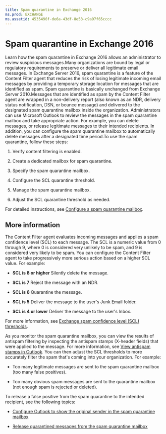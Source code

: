 ```yaml
---
title: Spam quarantine in Exchange 2016
ms.prod: EXCHANGE
ms.assetid: 4535496f-de6a-43df-8e53-c9a97f65cccc
---
```



# Spam quarantine in Exchange 2016
Learn how the spam quarantine in Exchange 2016 allows an administrator to review suspicious messages.Many organizations are bound by legal or regulatory requirements to preserve or deliver all legitimate email messages. In Exchange Server 2016, spam quarantine is a feature of the Content Filter agent that reduces the risk of losing legitimate incoming email messages by providing a temporary storage location for messages that are identified as spam. Spam quarantine is basically unchanged from Exchange Server 2010.Messages that are identified as spam by the Content Filter agent are wrapped in a non-delivery report (also known as an NDR, delivery status notification, DSN, or bounce message) and delivered to the designated spam quarantine mailbox inside the organization. Administrators can use Microsoft Outlook to review the messages in the spam quarantine mailbox and take appropriate action. For example, you can delete messages, or release legitimate messages to their intended recipients. In addition, you can configure the spam quarantine mailbox to automatically delete messages after a designated time period.To use the spam quarantine, follow these steps:
1. Verify content filtering is enabled.
    
  
2. Create a dedicated mailbox for spam quarantine.
    
  
3. Specify the spam quarantine mailbox.
    
  
4. Configure the SCL quarantine threshold.
    
  
5. Manage the spam quarantine mailbox.
    
  
6. Adjust the SCL quarantine threshold as needed.
    
  
For detailed instructions, see  [Configure a spam quarantine mailbox](configure-a-spam-quarantine-mailbox.md).
## More information
<a name="RTT"> </a>

The Content Filter agent evaluates incoming messages and applies a spam confidence level (SCL) to each message. The SCL is a numeric value from 0 through 9, where 0 is considered very unlikely to be spam, and 9 is considered very likely to be spam. You can configure the Content Filter agent to take progressively more serious action based on a higher SCL value. For example:
  
    
    

- **SCL is 8 or higher** Silently delete the message.
    
  
- **SCL is 7** Reject the message with an NDR.
    
  
- **SCL is 6** Quarantine the message.
    
  
- **SCL is 5** Deliver the message to the user's Junk Email folder.
    
  
- **SCL is 4 or lower** Deliver the message to the user's Inbox.
    
  
For more information, see  [Exchange spam confidence level (SCL) thresholds](exchange-spam-confidence-level-scl-thresholds.md).
  
    
    
As you monitor the spam quarantine mailbox, you can view the results of antispam filtering by inspecting the antispam stamps (X-header fields) that were applied to the message. For more information, see  [View antispam stamps in Outlook](view-antispam-stamps-in-outlook.md). You can then adjust the SCL thresholds to more accurately filter the spam that's coming into your organization. For example:
  
    
    

- Too many legitimate messages are sent to the spam quarantine mailbox (too many false positives).
    
  
- Too many obvious spam messages are sent to the quarantine mailbox (not enough spam is rejected or deleted).
    
  
To release a false positive from the spam quarantine to the intended recipient, see the following topics:
  
    
    

-  [Configure Outlook to show the original sender in the spam quarantine mailbox](configure-outlook-to-show-the-original-sender-in-the-spam-quarantine-mailbox.md)
    
  
-  [Release quarantined messages from the spam quarantine mailbox](release-quarantined-messages-from-the-spam-quarantine-mailbox.md)
    
  

